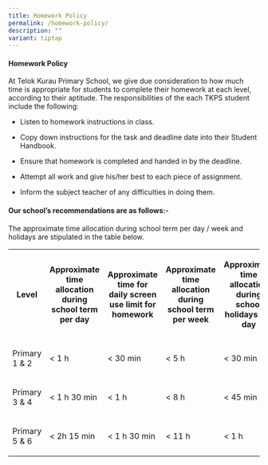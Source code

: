 ```yaml
---
title: Homework Policy
permalink: /homework-policy/
description: ""
variant: tiptap
---
```

<h4><strong>Homework Policy</strong></h4>
<p>At Telok Kurau Primary School, we give due consideration to how much time
is appropriate for students to complete their homework at each level, according
to their aptitude. The responsibilities of the each TKPS student include
the following:</p>
<ul data-tight="true" class="tight">
<li>
<p>Listen to homework instructions in class.</p>
</li>
<li>
<p>Copy down instructions for the task and deadline date into their Student
Handbook.</p>
</li>
<li>
<p>Ensure that homework is completed and handed in by the deadline.</p>
</li>
<li>
<p>Attempt all work and give his/her best to each piece of assignment.</p>
</li>
<li>
<p>Inform the subject teacher of any difficulties in doing them.</p>
</li>
</ul>
<h4><strong>Our school’s recommendations are as follows:-</strong></h4>
<p>The approximate time allocation during school term per day / week and
holidays are stipulated in the table below.</p>
<table style="minWidth: 125px">
<colgroup>
<col>
<col>
<col>
<col>
<col>
</colgroup>
<tbody>
<tr>
<th rowspan="1" colspan="1">
<p>Level</p>
</th>
<th rowspan="1" colspan="1">
<p>Approximate time allocation during school term per day</p>
</th>
<th rowspan="1" colspan="1">
<p>Approximate time for daily screen use limit for homework</p>
</th>
<th rowspan="1" colspan="1">
<p>Approximate time allocation during school term per week</p>
</th>
<th rowspan="1" colspan="1">
<p>Approximate time allocation during school holidays per day</p>
</th>
</tr>
<tr>
<td rowspan="1" colspan="1">
<p>Primary 1 &amp; 2</p>
</td>
<td rowspan="1" colspan="1">
<p>&lt; 1 h</p>
</td>
<td rowspan="1" colspan="1">
<p>&lt; 30 min</p>
</td>
<td rowspan="1" colspan="1">
<p>&lt; 5 h</p>
</td>
<td rowspan="1" colspan="1">
<p>&lt; 30 min</p>
</td>
</tr>
<tr>
<td rowspan="1" colspan="1">
<p>Primary 3 &amp; 4</p>
</td>
<td rowspan="1" colspan="1">
<p>&lt; 1 h 30 min</p>
</td>
<td rowspan="1" colspan="1">
<p>&lt; 1 h</p>
</td>
<td rowspan="1" colspan="1">
<p>&lt; 8 h</p>
</td>
<td rowspan="1" colspan="1">
<p>&lt; 45 min</p>
</td>
</tr>
<tr>
<td rowspan="1" colspan="1">
<p>Primary 5 &amp; 6</p>
</td>
<td rowspan="1" colspan="1">
<p>&lt; 2h 15 min</p>
</td>
<td rowspan="1" colspan="1">
<p>&lt; 1 h 30 min</p>
</td>
<td rowspan="1" colspan="1">
<p>&lt; 11 h</p>
</td>
<td rowspan="1" colspan="1">
<p>&lt; 1 h</p>
</td>
</tr>
</tbody>
</table>
<p></p>